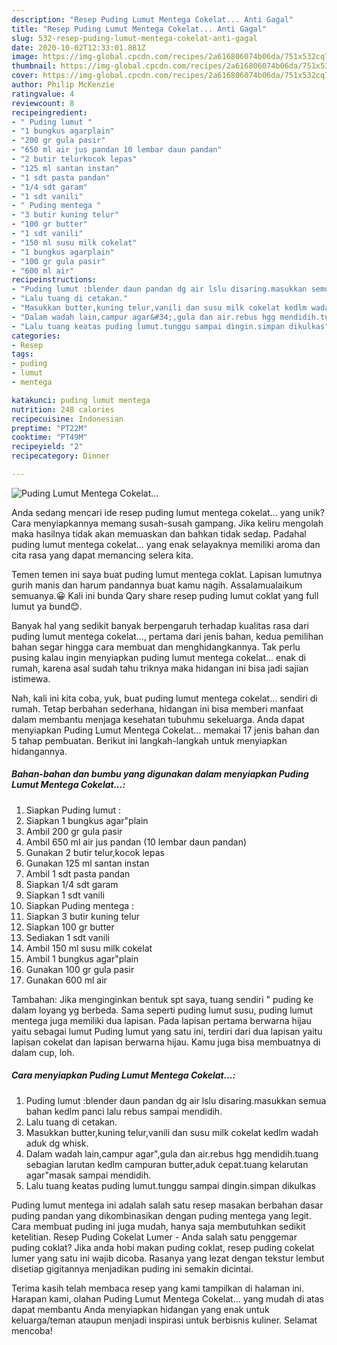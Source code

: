 ```yaml
---
description: "Resep Puding Lumut Mentega Cokelat... Anti Gagal"
title: "Resep Puding Lumut Mentega Cokelat... Anti Gagal"
slug: 532-resep-puding-lumut-mentega-cokelat-anti-gagal
date: 2020-10-02T12:33:01.881Z
image: https://img-global.cpcdn.com/recipes/2a616806074b06da/751x532cq70/puding-lumut-mentega-cokelat-foto-resep-utama.jpg
thumbnail: https://img-global.cpcdn.com/recipes/2a616806074b06da/751x532cq70/puding-lumut-mentega-cokelat-foto-resep-utama.jpg
cover: https://img-global.cpcdn.com/recipes/2a616806074b06da/751x532cq70/puding-lumut-mentega-cokelat-foto-resep-utama.jpg
author: Philip McKenzie
ratingvalue: 4
reviewcount: 8
recipeingredient:
- " Puding lumut "
- "1 bungkus agarplain"
- "200 gr gula pasir"
- "650 ml air jus pandan 10 lembar daun pandan"
- "2 butir telurkocok lepas"
- "125 ml santan instan"
- "1 sdt pasta pandan"
- "1/4 sdt garam"
- "1 sdt vanili"
- " Puding mentega "
- "3 butir kuning telur"
- "100 gr butter"
- "1 sdt vanili"
- "150 ml susu milk cokelat"
- "1 bungkus agarplain"
- "100 gr gula pasir"
- "600 ml air"
recipeinstructions:
- "Puding lumut :blender daun pandan dg air lslu disaring.masukkan semua bahan kedlm panci lalu rebus sampai mendidih."
- "Lalu tuang di cetakan."
- "Masukkan butter,kuning telur,vanili dan susu milk cokelat kedlm wadah aduk dg whisk."
- "Dalam wadah lain,campur agar&#34;,gula dan air.rebus hgg mendidih.tuang sebagian larutan kedlm campuran butter,aduk cepat.tuang kelarutan agar&#34;masak sampai mendidih."
- "Lalu tuang keatas puding lumut.tunggu sampai dingin.simpan dikulkas"
categories:
- Resep
tags:
- puding
- lumut
- mentega

katakunci: puding lumut mentega 
nutrition: 248 calories
recipecuisine: Indonesian
preptime: "PT22M"
cooktime: "PT49M"
recipeyield: "2"
recipecategory: Dinner

---
```



![Puding Lumut Mentega Cokelat...](https://img-global.cpcdn.com/recipes/2a616806074b06da/751x532cq70/puding-lumut-mentega-cokelat-foto-resep-utama.jpg)

Anda sedang mencari ide resep puding lumut mentega cokelat... yang unik? Cara menyiapkannya memang susah-susah gampang. Jika keliru mengolah maka hasilnya tidak akan memuaskan dan bahkan tidak sedap. Padahal puding lumut mentega cokelat... yang enak selayaknya memiliki aroma dan cita rasa yang dapat memancing selera kita.

Temen temen ini saya buat puding lumut mentega coklat. Lapisan lumutnya gurih manis dan harum pandannya buat kamu nagih. Assalamualaikum semuanya.😀 Kali ini bunda Qary share resep puding lumut coklat yang full lumut ya bund😊.

Banyak hal yang sedikit banyak berpengaruh terhadap kualitas rasa dari puding lumut mentega cokelat..., pertama dari jenis bahan, kedua pemilihan bahan segar hingga cara membuat dan menghidangkannya. Tak perlu pusing kalau ingin menyiapkan puding lumut mentega cokelat... enak di rumah, karena asal sudah tahu triknya maka hidangan ini bisa jadi sajian istimewa.


Nah, kali ini kita coba, yuk, buat puding lumut mentega cokelat... sendiri di rumah. Tetap berbahan sederhana, hidangan ini bisa memberi manfaat dalam membantu menjaga kesehatan tubuhmu sekeluarga. Anda dapat menyiapkan Puding Lumut Mentega Cokelat... memakai 17 jenis bahan dan 5 tahap pembuatan. Berikut ini langkah-langkah untuk menyiapkan hidangannya.

<!--inarticleads1-->

##### Bahan-bahan dan bumbu yang digunakan dalam menyiapkan Puding Lumut Mentega Cokelat...:

1. Siapkan  Puding lumut :
1. Siapkan 1 bungkus agar&#34;plain
1. Ambil 200 gr gula pasir
1. Ambil 650 ml air jus pandan (10 lembar daun pandan)
1. Gunakan 2 butir telur,kocok lepas
1. Gunakan 125 ml santan instan
1. Ambil 1 sdt pasta pandan
1. Siapkan 1/4 sdt garam
1. Siapkan 1 sdt vanili
1. Siapkan  Puding mentega :
1. Siapkan 3 butir kuning telur
1. Siapkan 100 gr butter
1. Sediakan 1 sdt vanili
1. Ambil 150 ml susu milk cokelat
1. Ambil 1 bungkus agar&#34;plain
1. Gunakan 100 gr gula pasir
1. Gunakan 600 ml air


Tambahan: Jika menginginkan bentuk spt saya, tuang sendiri &#34; puding ke dalam loyang yg berbeda. Sama seperti puding lumut susu, puding lumut mentega juga memiliki dua lapisan. Pada lapisan pertama berwarna hijau yaitu sebagai lumut Puding lumut yang satu ini, terdiri dari dua lapisan yaitu lapisan cokelat dan lapisan berwarna hijau. Kamu juga bisa membuatnya di dalam cup, loh. 

<!--inarticleads2-->

##### Cara menyiapkan Puding Lumut Mentega Cokelat...:

1. Puding lumut :blender daun pandan dg air lslu disaring.masukkan semua bahan kedlm panci lalu rebus sampai mendidih.
1. Lalu tuang di cetakan.
1. Masukkan butter,kuning telur,vanili dan susu milk cokelat kedlm wadah aduk dg whisk.
1. Dalam wadah lain,campur agar&#34;,gula dan air.rebus hgg mendidih.tuang sebagian larutan kedlm campuran butter,aduk cepat.tuang kelarutan agar&#34;masak sampai mendidih.
1. Lalu tuang keatas puding lumut.tunggu sampai dingin.simpan dikulkas


Puding lumut mentega ini adalah salah satu resep masakan berbahan dasar puding pandan yang dikombinasikan dengan puding mentega yang legit. Cara membuat puding ini juga mudah, hanya saja membutuhkan sedikit ketelitian. Resep Puding Cokelat Lumer - Anda salah satu penggemar puding coklat? Jika anda hobi makan puding coklat, resep puding cokelat lumer yang satu ini wajib dicoba. Rasanya yang lezat dengan tekstur lembut disetiap gigitannya menjadikan puding ini semakin dicintai. 

Terima kasih telah membaca resep yang kami tampilkan di halaman ini. Harapan kami, olahan Puding Lumut Mentega Cokelat... yang mudah di atas dapat membantu Anda menyiapkan hidangan yang enak untuk keluarga/teman ataupun menjadi inspirasi untuk berbisnis kuliner. Selamat mencoba!
